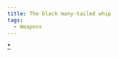 ```yaml
---
title: The black many-tailed whip
tags:
  - Weapons
---
```


[\*](Category:_Slashing_weapons "wikilink")